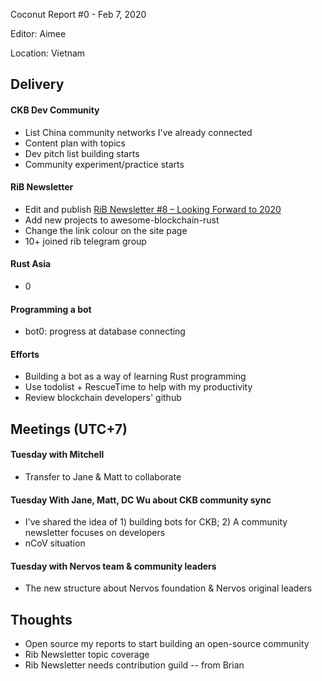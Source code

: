 Coconut Report #0 - Feb 7, 2020

Editor: Aimee

Location: Vietnam

## Delivery

#### CKB Dev Community
- List China community networks I've already connected
- Content plan with topics
- Dev pitch list building starts
- Community experiment/practice starts


#### RiB Newsletter
- Edit and publish [RiB Newsletter #8 – Looking Forward to 2020](https://rustinblockchain.org/2020/02/05/rib-newsletter-8-looking-forward-to-2020/)
- Add new projects to awesome-blockchain-rust
- Change the link colour on the site page
- 10+ joined rib telegram group


#### Rust Asia
- 0


#### Programming a bot
- bot0: progress at database connecting


#### Efforts
- Building a bot as a way of learning Rust programming
- Use todolist + RescueTime to help with my productivity
- Review blockchain developers' github


## Meetings (UTC+7)

#### Tuesday with Mitchell
- Transfer to Jane & Matt to collaborate

#### Tuesday With Jane, Matt, DC Wu about CKB community sync
- I've shared the idea of 1) building bots for CKB; 2) A community newsletter focuses on developers
- nCoV situation

#### Tuesday with Nervos team & community leaders
- The new structure about Nervos foundation & Nervos original leaders


## Thoughts
- Open source my reports to start building an open-source community
- Rib Newsletter topic coverage
- Rib Newsletter needs contribution guild -- from Brian
